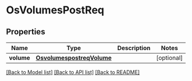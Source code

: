 # OsVolumesPostReq

## Properties
Name | Type | Description | Notes
------------ | ------------- | ------------- | -------------
**volume** | [**OsvolumespostreqVolume**](OsvolumespostreqVolume.md) |  | [optional] 

[[Back to Model list]](../README.md#documentation-for-models) [[Back to API list]](../README.md#documentation-for-api-endpoints) [[Back to README]](../README.md)


